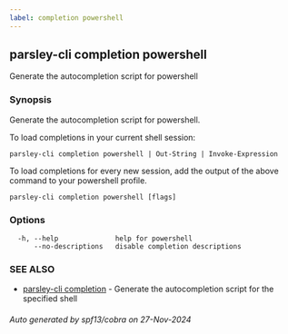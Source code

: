 ```yaml
---
label: completion powershell
---
```

## parsley-cli completion powershell

Generate the autocompletion script for powershell

### Synopsis

Generate the autocompletion script for powershell.

To load completions in your current shell session:

	parsley-cli completion powershell | Out-String | Invoke-Expression

To load completions for every new session, add the output of the above command
to your powershell profile.


```
parsley-cli completion powershell [flags]
```

### Options

```
  -h, --help              help for powershell
      --no-descriptions   disable completion descriptions
```

### SEE ALSO

* [parsley-cli completion](./index.md)	 - Generate the autocompletion script for the specified shell

###### Auto generated by spf13/cobra on 27-Nov-2024
